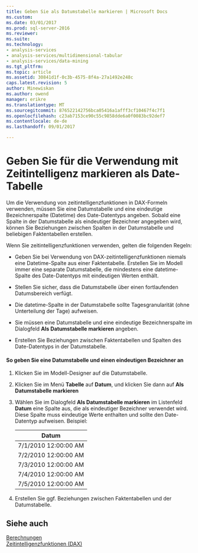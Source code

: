 ```yaml
---
title: Geben Sie als Datumstabelle markieren | Microsoft Docs
ms.custom: 
ms.date: 03/01/2017
ms.prod: sql-server-2016
ms.reviewer: 
ms.suite: 
ms.technology:
- analysis-services
- analysis-services/multidimensional-tabular
- analysis-services/data-mining
ms.tgt_pltfrm: 
ms.topic: article
ms.assetid: 30841d1f-0c3b-4575-8f4a-27a1492e248c
caps.latest.revision: 5
author: Minewiskan
ms.author: owend
manager: erikre
ms.translationtype: MT
ms.sourcegitcommit: 876522142756bca05416a1afff3cf10467f4c7f1
ms.openlocfilehash: c23ab7153ce90c55c9858dde6a0f0083bc92def7
ms.contentlocale: de-de
ms.lasthandoff: 09/01/2017

---
```

# <a name="specify-mark-as-date-table-for-use-with-time-intelligence"></a>Geben Sie für die Verwendung mit Zeitintelligenz markieren als Date-Tabelle
  Um die Verwendung von zeitintelligenzfunktionen in DAX-Formeln verwenden, müssen Sie eine Datumstabelle und eine eindeutige Bezeichnerspalte (Datetime) des Date-Datentyps angeben. Sobald eine Spalte in der Datumstabelle als eindeutiger Bezeichner angegeben wird, können Sie Beziehungen zwischen Spalten in der Datumstabelle und beliebigen Faktentabellen erstellen.  
  
 Wenn Sie zeitintelligenzfunktionen verwenden, gelten die folgenden Regeln:  
  
-   Geben Sie bei Verwendung von DAX-zeitintelligenzfunktionen niemals eine Datetime-Spalte aus einer Faktentabelle. Erstellen Sie im Modell immer eine separate Datumstabelle, die mindestens eine datetime-Spalte des Date-Datentyps mit eindeutigen Werten enthält.  
  
-   Stellen Sie sicher, dass die Datumstabelle über einen fortlaufenden Datumsbereich verfügt.  
  
-   Die datetime-Spalte in der Datumstabelle sollte Tagesgranularität (ohne Unterteilung der Tage) aufweisen.  
  
-   Sie müssen eine Datumstabelle und eine eindeutige Bezeichnerspalte im Dialogfeld **Als Datumstabelle markieren** angeben.  
  
-   Erstellen Sie Beziehungen zwischen Faktentabellen und Spalten des Date-Datentyps in der Datumstabelle.  
  
#### <a name="to-specify-a-date-table-and-unique-identifier"></a>So geben Sie eine Datumstabelle und einen eindeutigen Bezeichner an  
  
1.  Klicken Sie im Modell-Designer auf die Datumstabelle.  
  
2.  Klicken Sie im Menü **Tabelle** auf **Datum**, und klicken Sie dann auf **Als Datumstabelle markieren**  
  
3.  Wählen Sie im Dialogfeld **Als Datumstabelle markieren** im Listenfeld **Datum** eine Spalte aus, die als eindeutiger Bezeichner verwendet wird. Diese Spalte muss eindeutige Werte enthalten und sollte den Date-Datentyp aufweisen. Beispiel:  
  
    |Datum|  
    |----------|  
    |7/1/2010 12:00:00 AM|  
    |7/2/2010 12:00:00 AM|  
    |7/3/2010 12:00:00 AM|  
    |7/4/2010 12:00:00 AM|  
    |7/5/2010 12:00:00 AM|  
  
4.  Erstellen Sie ggf. Beziehungen zwischen Faktentabellen und der Datumstabelle.  
  
## <a name="see-also"></a>Siehe auch  
 [Berechnungen](../../analysis-services/tabular-models/calculations-ssas-tabular.md)   
 [Zeitintelligenzfunktionen (DAX)](http://msdn.microsoft.com/en-us/91df278d-4b28-40c1-a572-cdb91f081517)  
  
  
